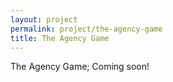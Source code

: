 ```yaml
---
layout: project
permalink: project/the-agency-game
title: The Agency Game
---
```


The Agency Game; Coming soon!